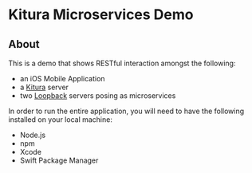 # Kitura Microservices Demo

## About 

This is a demo that shows RESTful interaction amongst the following:

* an iOS Mobile Application
* a [Kitura](http://kitura.io) server 
* two [Loopback](http://loopback.io) servers posing as microservices

In order to run the entire application, you will need to have the following installed on your local machine:

* Node.js
* npm
* Xcode
* Swift Package Manager